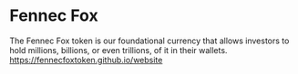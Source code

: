 Fennec Fox
==========
The Fennec Fox token is our foundational currency that allows investors to hold millions, billions, or even trillions, of it in their wallets.
https://fennecfoxtoken.github.io/website
